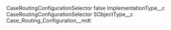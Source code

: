<?xml version="1.0" encoding="UTF-8"?>
<CustomMetadata xmlns="http://soap.sforce.com/2006/04/metadata" xmlns:xsi="http://www.w3.org/2001/XMLSchema-instance" xmlns:xsd="http://www.w3.org/2001/XMLSchema">
    <label>CaseRoutingConfigurationSelector</label>
    <protected>false</protected>
    <values>
        <field>ImplementationType__c</field>
        <value xsi:type="xsd:string">CaseRoutingConfigurationSelector</value>
    </values>
    <values>
        <field>SObjectType__c</field>
        <value xsi:type="xsd:string">Case_Routing_Configuration__mdt</value>
    </values>
</CustomMetadata>
